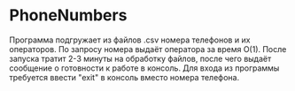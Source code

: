 # PhoneNumbers

Программа подгружает из файлов .csv номера телефонов и их операторов. По запросу номера выдаёт оператора за время O(1).
После запуска тратит 2-3 минуты на обработку файлов, после чего выдаёт сообщение о готовности к работе в консоль.
Для входа из программы требуется ввести "exit" в консоль вместо номера телефона.
